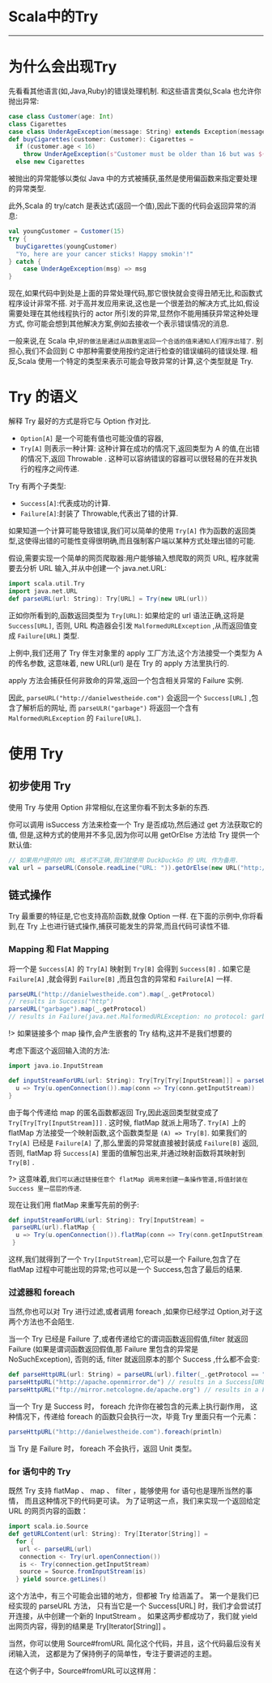 #   Scala中的Try

---
#   为什么会出现Try
先看看其他语言(如,Java,Ruby)的错误处理机制. 和这些语言类似,Scala 也允许你抛出异常:
```scala
case class Customer(age: Int)
class Cigarettes
case class UnderAgeException(message: String) extends Exception(message)
def buyCigarettes(customer: Customer): Cigarettes =
  if (customer.age < 16)
    throw UnderAgeException(s"Customer must be older than 16 but was ${customer.age}")
  else new Cigarettes
```
被抛出的异常能够以类似 Java 中的方式被捕获,虽然是使用偏函数来指定要处理的异常类型.

此外,Scala 的 try/catch 是表达式(返回一个值),因此下面的代码会返回异常的消息:
```scala
val youngCustomer = Customer(15)
try {
  buyCigarettes(youngCustomer)
  "Yo, here are your cancer sticks! Happy smokin'!"
} catch {
    case UnderAgeException(msg) => msg
}
```

现在,如果代码中到处是上面的异常处理代码,那它很快就会变得丑陋无比,和函数式程序设计非常不搭. 对于高并发应用来说,这也是一个很差劲的解决方式,比如,假设需要处理在其他线程执行的 actor 所引发的异常,显然你不能用捕获异常这种处理方式, 你可能会想到其他解决方案,例如去接收一个表示错误情况的消息.

一般来说,在 Scala 中,`好的做法是通过从函数里返回一个合适的值来通知人们程序出错了`. 别担心,我们不会回到 C 中那种需要使用按约定进行检查的错误编码的错误处理. 相反,Scala 使用一个特定的类型来表示可能会导致异常的计算,这个类型就是 Try.

#   Try 的语义

解释 Try 最好的方式是将它与 Option 作对比.

+   `Option[A]` 是一个可能有值也可能没值的容器,
+   `Try[A]` 则表示一种计算: 这种计算在成功的情况下,返回类型为 A 的值,在出错的情况下,返回 Throwable . 这种可以容纳错误的容器可以很轻易的在并发执行的程序之间传递.

Try 有两个子类型:

+   `Success[A]`:代表成功的计算.
+   `Failure[A]`:封装了 Throwable,代表出了错的计算.

如果知道一个计算可能导致错误,我们可以简单的使用 `Try[A]` 作为函数的返回类型,这使得出错的可能性变得很明确,而且强制客户端以某种方式处理出错的可能.

假设,需要实现一个简单的网页爬取器:用户能够输入想爬取的网页 URL, 程序就需要去分析 URL 输入,并从中创建一个 java.net.URL:

```scala
import scala.util.Try
import java.net.URL
def parseURL(url: String): Try[URL] = Try(new URL(url))
```

正如你所看到的,函数返回类型为 `Try[URL]`: 如果给定的 url 语法正确,这将是 `Success[URL]`, 否则, URL 构造器会引发 `MalformedURLException` ,从而返回值变成 `Failure[URL]` 类型.

上例中,我们还用了 Try 伴生对象里的 apply 工厂方法,这个方法接受一个类型为 A 的传名参数, 这意味着, new URL(url) 是在 Try 的 apply 方法里执行的.

apply 方法会捕获任何非致命的异常,返回一个包含相关异常的 Failure 实例.

因此, `parseURL("http://danielwestheide.com")` 会返回一个 `Success[URL]` ,包含了解析后的网址, 而 `parseULR("garbage")` 将返回一个含有 `MalformedURLException` 的 `Failure[URL]`.

# 使用 Try
##  初步使用 Try

使用 Try 与使用 Option 非常相似,在这里你看不到太多新的东西.

你可以调用 isSuccess 方法来检查一个 Try 是否成功,然后通过 get 方法获取它的值, 但是,这种方式的使用并不多见,因为你可以用 getOrElse 方法给 Try 提供一个默认值:

```scala
// 如果用户提供的 URL 格式不正确,我们就使用 DuckDuckGo 的 URL 作为备用.
val url = parseURL(Console.readLine("URL: ")).getOrElse(new URL("http://duckduckgo.com"))
```

##  链式操作

Try 最重要的特征是,它也支持高阶函数,就像 Option 一样. 在下面的示例中,你将看到,在 Try 上也进行链式操作,捕获可能发生的异常,而且代码可读性不错.

### Mapping 和 Flat Mapping

将一个是 `Success[A]` 的 `Try[A]` 映射到 `Try[B]` 会得到 `Success[B]` . 如果它是 `Failure[A]` ,就会得到 `Failure[B]` ,而且包含的异常和 `Failure[A]` 一样.

```scala
parseURL("http://danielwestheide.com").map(_.getProtocol)
// results in Success("http")
parseURL("garbage").map(_.getProtocol)
// results in Failure(java.net.MalformedURLException: no protocol: garbage)
```

!> 如果链接多个 map 操作,会产生嵌套的 Try 结构,这并不是我们想要的

考虑下面这个返回输入流的方法:
```scala
import java.io.InputStream

def inputStreamForURL(url: String): Try[Try[Try[InputStream]]] = parseURL(url).map {
  u => Try(u.openConnection()).map(conn => Try(conn.getInputStream))
}
```

由于每个传递给 map 的匿名函数都返回 Try,因此返回类型就变成了 `Try[Try[Try[InputStream]]]` .
这时候, flatMap 就派上用场了. `Try[A]` 上的 flatMap 方法接受一个映射函数,这个函数类型是 `(A) => Try[B]`. 如果我们的 `Try[A]` 已经是 `Failure[A]` 了,那么里面的异常就直接被封装成 `Failure[B]` 返回, 否则, flatMap 将 `Success[A]` 里面的值解包出来,并通过映射函数将其映射到 `Try[B]` .

?>  这意味着,`我们可以通过链接任意个 flatMap 调用来创建一条操作管道,将值封装在 Success 里一层层的传递`.

现在让我们用 flatMap 来重写先前的例子:

```scala
def inputStreamForURL(url: String): Try[InputStream] =
 parseURL(url).flatMap {
  u => Try(u.openConnection()).flatMap(conn => Try(conn.getInputStream))
 }
```

这样,我们就得到了一个 `Try[InputStream]`,它可以是一个 Failure,包含了在 flatMap 过程中可能出现的异常;也可以是一个 Success,包含了最后的结果.

### 过滤器和 foreach

当然,你也可以对 Try 进行过滤,或者调用 foreach ,如果你已经学过 Option,对于这两个方法也不会陌生.

当一个 Try 已经是 Failure 了,或者传递给它的谓词函数返回假值,filter 就返回 Failure (如果是谓词函数返回假值,那 Failure 里包含的异常是 NoSuchException), 否则的话, filter 就返回原本的那个 Success ,什么都不会变:

```scala
def parseHttpURL(url: String) = parseURL(url).filter(_.getProtocol == "http")
parseHttpURL("http://apache.openmirror.de") // results in a Success[URL]
parseHttpURL("ftp://mirror.netcologne.de/apache.org") // results in a Failure[URL]
```

当一个 Try 是 Success 时， foreach 允许你在被包含的元素上执行副作用， 这种情况下，传递给 foreach 的函数只会执行一次，毕竟 Try 里面只有一个元素：

```scala
parseHttpURL("http://danielwestheide.com").foreach(println)
```

当 Try 是 Failure 时， foreach 不会执行，返回 Unit 类型。

### for 语句中的 Try

既然 Try 支持 flatMap 、 map 、 filter ，能够使用 for 语句也是理所当然的事情， 而且这种情况下的代码更可读。 为了证明这一点，我们来实现一个返回给定 URL 的网页内容的函数：

```scala
import scala.io.Source
def getURLContent(url: String): Try[Iterator[String]] =
  for {
   url <- parseURL(url)
   connection <- Try(url.openConnection())
   is <- Try(connection.getInputStream)
   source = Source.fromInputStream(is)
  } yield source.getLines()
```

这个方法中，有三个可能会出错的地方，但都被 Try 给涵盖了。 第一个是我们已经实现的 parseURL 方法， 只有当它是一个 Success[URL] 时，我们才会尝试打开连接，从中创建一个新的 InputStream 。 如果这两步都成功了，我们就 yield 出网页内容，得到的结果是 Try[Iterator[String]] 。

当然，你可以使用 Source#fromURL 简化这个代码，并且，这个代码最后没有关闭输入流， 这都是为了保持例子的简单性，专注于要讲述的主题。

在这个例子中，Source#fromURL可以这样用：

